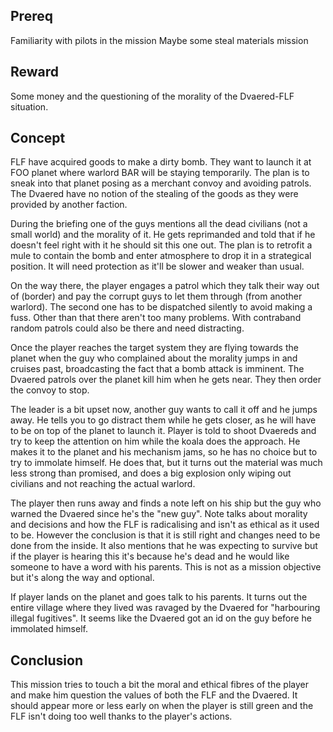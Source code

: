 ## Prereq
Familiarity with pilots in the mission
Maybe some steal materials mission

## Reward
Some money and the questioning of the morality of the Dvaered-FLF situation.


## Concept
FLF have acquired goods to make a dirty bomb. They want to launch it at FOO planet where warlord BAR will be staying temporarily. The plan is to sneak into that planet posing as a merchant convoy and avoiding patrols. The Dvaered have no notion of the stealing of the goods as they were provided by another faction.

During the briefing one of the guys mentions all the dead civilians (not a small world) and the morality of it. He gets reprimanded and told that if he doesn't feel right with it he should sit this one out. The plan is to retrofit a mule to contain the bomb and enter atmosphere to drop it in a strategical position. It will need protection as it'll be slower and weaker than usual.

On the way there, the player engages a patrol which they talk their way out of (border) and pay the corrupt guys to let them through (from another warlord). The second one has to be dispatched silently to avoid making a fuss. Other than that there aren't too many problems. With contraband random patrols could also be there and need distracting.

Once the player reaches the target system they are flying towards the planet when the guy who complained about the morality jumps in and cruises past, broadcasting the fact that a bomb attack is imminent. The Dvaered patrols over the planet kill him when he gets near. They then order the convoy to stop.

The leader is a bit upset now, another guy wants to call it off and he jumps away. He tells you to go distract them while he gets closer, as he will have to be on top of the planet to launch it. Player is told to shoot Dvaereds and try to keep the attention on him while the koala does the approach. He makes it to the planet and his mechanism jams, so he has no choice but to try to immolate himself. He does that, but it turns out the material was much less strong than promised, and does a big explosion only wiping out civilians and not reaching the actual warlord.

The player then runs away and finds a note left on his ship but the guy who warned the Dvaered since he's the "new guy". Note talks about morality and decisions and how the FLF is radicalising and isn't as ethical as it used to be. However the conclusion is that it is still right and changes need to be done from the inside. It also mentions that he was expecting to survive but if the player is hearing this it's because he's dead and he would like someone to have a word with his parents. This is not as a mission objective but it's along the way and optional.

If player lands on the planet and goes talk to his parents. It turns out the entire village where they lived was ravaged by the Dvaered for "harbouring illegal fugitives". It seems like the Dvaered got an id on the guy before he immolated himself.


## Conclusion
This mission tries to touch a bit the moral and ethical fibres of the player and make him question the values of both the FLF and the Dvaered. It should appear more or less early on when the player is still green and the FLF isn't doing too well thanks to the player's actions.